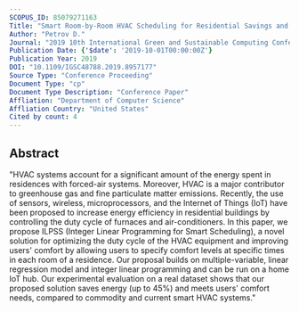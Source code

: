 ```yaml
---
SCOPUS_ID: 85079271163
Title: "Smart Room-by-Room HVAC Scheduling for Residential Savings and Comfort"
Author: "Petrov D."
Journal: "2019 10th International Green and Sustainable Computing Conference, IGSC 2019"
Publication Date: {'$date': '2019-10-01T00:00:00Z'}
Publication Year: 2019
DOI: "10.1109/IGSC48788.2019.8957177"
Source Type: "Conference Proceeding"
Document Type: "cp"
Document Type Description: "Conference Paper"
Affliation: "Department of Computer Science"
Affliation Country: "United States"
Cited by count: 4
---
```


## Abstract
"HVAC systems account for a significant amount of the energy spent in residences with forced-air systems. Moreover, HVAC is a major contributor to greenhouse gas and fine particulate matter emissions. Recently, the use of sensors, wireless, microprocessors, and the Internet of Things (IoT) have been proposed to increase energy efficiency in residential buildings by controlling the duty cycle of furnaces and air-conditioners. In this paper, we propose ILPSS (Integer Linear Programming for Smart Scheduling), a novel solution for optimizing the duty cycle of the HVAC equipment and improving users' comfort by allowing users to specify comfort levels at specific times in each room of a residence. Our proposal builds on multiple-variable, linear regression model and integer linear programming and can be run on a home IoT hub. Our experimental evaluation on a real dataset shows that our proposed solution saves energy (up to 45%) and meets users' comfort needs, compared to commodity and current smart HVAC systems."
